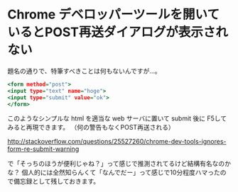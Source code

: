 # Chrome デベロッパーツールを開いているとPOST再送ダイアログが表示されない

題名の通りで、特筆すべきことは何もないんですが…。

```html:hoge.html
<form method="post">
<input type="text" name="hoge">
<input type="submit" value="ok">
</form>
```

このようなシンプルな html を適当な web サーバに置いて submit 後に F5してみると再現できます。
（何の警告もなくPOST再送される）

http://stackoverflow.com/questions/25527260/chrome-dev-tools-ignores-form-re-submit-warning

で「そっちのほうが便利じゃね？」って感じで推測されてるけど結構有名なのかな？
個人的には全然知らんくて「なんでだー」って感じで10分程度ハマったので備忘録として残しておきます。


